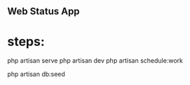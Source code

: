 ## Web Status App
# steps:
php artisan serve
php artisan dev
php artisan schedule:work


php artisan db:seed
